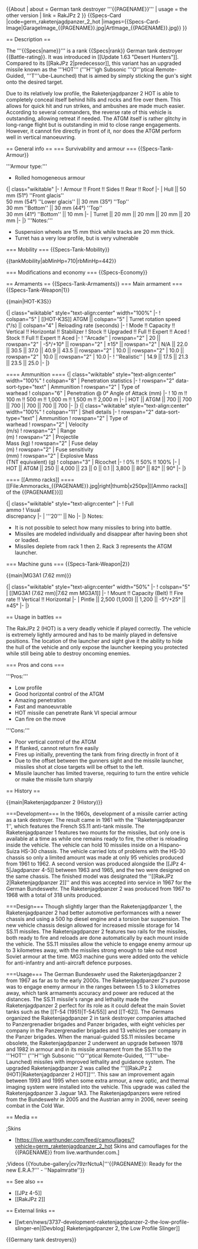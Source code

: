 {{About
| about = German tank destroyer '''{{PAGENAME}}'''
| usage = the other version
| link = RakJPz 2
}}
{{Specs-Card
|code=germ_raketenjagdpanzer_2_hot
|images={{Specs-Card-Image|GarageImage_{{PAGENAME}}.jpg|ArtImage_{{PAGENAME}}.jpg}}
}}

== Description ==
<!-- ''In the description, the first part should be about the history of the creation and combat usage of the vehicle, as well as its key features. In the second part, tell the reader about the ground vehicle in the game. Insert a screenshot of the vehicle, so that if the novice player does not remember the vehicle by name, he will immediately understand what kind of vehicle the article is talking about.'' -->
The '''{{Specs|name}}''' is a rank {{Specs|rank}} German tank destroyer {{Battle-rating}}. It was introduced in [[Update 1.63 "Desert Hunters"]]. Compared to its [[RakJPz 2|predecessor]], this variant has an upgraded missile known as the '''HOT''' ('''H'''igh Subsonic '''O'''ptical Remote-Guided, '''T'''ube-Launched) that is aimed by simply sticking the gun's sight onto the desired target.

Due to its relatively low profile, the Raketenjagdpanzer 2 HOT is able to completely conceal itself behind hills and rocks and fire over them. This allows for quick hit and run strikes, and ambushes are made much easier. According to several commanders, the reverse rate of this vehicle is outstanding, allowing retreat if needed. The ATGM itself is rather glitchy in long-range flight but is outstanding in mid to close range engagements. However, it cannot fire directly in front of it, nor does the ATGM perform well in vertical manoeuvring.

== General info ==
=== Survivability and armour ===
{{Specs-Tank-Armour}}
<!-- ''Describe armour protection. Note the most well protected and key weak areas. Appreciate the layout of modules as well as the number and location of crew members. Is the level of armour protection sufficient, is the placement of modules helpful for survival in combat? If necessary use a visual template to indicate the most secure and weak zones of the armour.'' -->
'''Armour type:'''

* Rolled homogeneous armour

{| class="wikitable"
|-
! Armour !! Front !! Sides !! Rear !! Roof
|-
| Hull || 50 mm (51°) ''Front glacis'' <br> 50 mm (54°) ''Lower glacis'' || 30 mm (35°) ''Top'' <br> 30 mm ''Bottom'' || 30 mm (44°) ''Top'' <br> 30 mm (41°) ''Bottom'' || 10 mm
|-
| Turret || 20 mm || 20 mm || 20 mm || 20 mm
|-
|}
'''Notes:'''

* Suspension wheels are 15 mm thick while tracks are 20 mm thick.
* Turret has a very low profile, but is very vulnerable

=== Mobility ===
{{Specs-Tank-Mobility}}
<!-- ''Write about the mobility of the ground vehicle. Estimate the specific power and manoeuvrability, as well as the maximum speed forwards and backwards.'' -->

{{tankMobility|abMinHp=710|rbMinHp=442}}

=== Modifications and economy ===
{{Specs-Economy}}

== Armaments ==
{{Specs-Tank-Armaments}}
=== Main armament ===
{{Specs-Tank-Weapon|1}}
<!-- ''Give the reader information about the characteristics of the main gun. Assess its effectiveness in a battle based on the reloading speed, ballistics and the power of shells. Do not forget about the flexibility of the fire, that is how quickly the cannon can be aimed at the target, open fire on it and aim at another enemy. Add a link to the main article on the gun: <code><nowiki>{{main|Name of the weapon}}</nowiki></code>. Describe in general terms the ammunition available for the main gun. Give advice on how to use them and how to fill the ammunition storage.'' -->
{{main|HOT-K3S}}

{| class="wikitable" style="text-align:center" width="100%"
|-
! colspan="5" | [[HOT-K3S]] ATGM || colspan="5" | Turret rotation speed (°/s) || colspan="4" | Reloading rate (seconds)
|-
! Mode !! Capacity !! Vertical !! Horizontal !! Stabilizer
! Stock !! Upgraded !! Full !! Expert !! Aced
! Stock !! Full !! Expert !! Aced
|-
! ''Arcade''
| rowspan="2" | 20 || rowspan="2" | -5°/+10° || rowspan="2" | ±15° || rowspan="2" | N/A || 22.0 || 30.5 || 37.0 || 40.9 || 43.5 || rowspan="2" | 10.0 || rowspan="2" | 10.0 || rowspan="2" | 10.0 || rowspan="2" | 10.0
|-
! ''Realistic''
| 14.9 || 17.5 || 21.3 || 23.5 || 25.0
|-
|}

==== Ammunition ====
{| class="wikitable" style="text-align:center" width="100%"
! colspan="8" | Penetration statistics
|-
! rowspan="2" data-sort-type="text" | Ammunition
! rowspan="2" | Type of<br>warhead
! colspan="6" | Penetration @ 0° Angle of Attack (mm)
|-
! 10 m !! 100 m !! 500 m !! 1,000 m !! 1,500 m !! 2,000 m
|-
| HOT || ATGM || 700 || 700 || 700 || 700 || 700 || 700
|-
|}
{| class="wikitable" style="text-align:center" width="100%"
! colspan="11" | Shell details
|-
! rowspan="2" data-sort-type="text" | Ammunition
! rowspan="2" | Type of<br>warhead
! rowspan="2" | Velocity<br>(m/s)
! rowspan="2" | Range<br>(m)
! rowspan="2" | Projectile<br>Mass (kg)
! rowspan="2" | Fuse delay<br>(m)
! rowspan="2" | Fuse sensitivity<br>(mm)
! rowspan="2" | Explosive Mass<br>(TNT equivalent) (g)
! colspan="3" | Ricochet
|-
! 0% !! 50% !! 100%
|-
| HOT || ATGM || 250 || 4,000 || 23 || 0 || 0.1 || 3,800 || 80° || 82° || 90°
|-
|}

==== [[Ammo racks]] ====
[[File:Ammoracks_{{PAGENAME}}.jpg|right|thumb|x250px|[[Ammo racks]] of the {{PAGENAME}}]]
<!-- '''Last updated: 1.101.0.71''' -->
{| class="wikitable" style="text-align:center"
|-
! Full<br>ammo
! Visual<br>discrepancy
|-
| '''20''' || No
|-
|}
Notes:

* It is not possible to select how many missiles to bring into battle.
* Missiles are modeled individually and disappear after having been shot or loaded.
* Missiles deplete from rack 1 then 2. Rack 3 represents the ATGM launcher.

=== Machine guns ===
{{Specs-Tank-Weapon|2}}
<!-- ''Offensive and anti-aircraft machine guns not only allow you to fight some aircraft but also are effective against lightly armoured vehicles. Evaluate machine guns and give recommendations on its use.'' -->
{{main|MG3A1 (7.62 mm)}}

{| class="wikitable" style="text-align:center" width="50%"
|-
! colspan="5" | [[MG3A1 (7.62 mm)|7.62 mm MG3A1]]
|-
! Mount !! Capacity (Belt) !! Fire rate !! Vertical !! Horizontal
|-
| Pintle || 2,500 (1,000) || 1,200 || -5°/+25° || ±45°
|-
|}

== Usage in battles ==
<!-- ''Describe the tactics of playing in the vehicle, the features of using vehicles in the team and advice on tactics. Refrain from creating a "guide" - do not impose a single point of view but instead give the reader food for thought. Describe the most dangerous enemies and give recommendations on fighting them. If necessary, note the specifics of the game in different modes (AB, RB, SB).'' -->
The RakJPz 2 (HOT) is a very deadly vehicle if played correctly. The vehicle is extremely lightly armoured and has to be mainly played in defensive positions. The location of the launcher and sight give it the ability to hide the hull of the vehicle and only expose the launcher keeping you protected while still being able to destroy oncoming enemies.

=== Pros and cons ===
<!-- ''Summarise and briefly evaluate the vehicle in terms of its characteristics and combat effectiveness. Mark its pros and cons in a bulleted list. Try not to use more than 6 points for each of the characteristics. Avoid using categorical definitions such as "bad", "good" and the like - use substitutions with softer forms such as "inadequate" and "effective".'' -->

'''Pros:'''

* Low profile
* Good horizontal control of the ATGM
* Amazing penetration
* Fast and manoeuvrable
* HOT missile can penetrate Rank VI special armour
* Can fire on the move

'''Cons:'''

* Poor vertical control of the ATGM
* If flanked, cannot return fire easily
* Fires up initially, preventing the tank from firing directly in front of it
* Due to the offset between the gunners sight and the missile launcher, missiles shot at close targets will be offset to the left.
* Missile launcher has limited traverse, requiring to turn the entire vehicle or make the missile turn sharply

== History ==
<!-- ''Describe the history of the creation and combat usage of the vehicle in more detail than in the introduction. If the historical reference turns out to be too long, take it to a separate article, taking a link to the article about the vehicle and adding a block "/History" (example: <nowiki>https://wiki.warthunder.com/(Vehicle-name)/History</nowiki>) and add a link to it here using the <code>main</code> template. Be sure to reference text and sources by using <code><nowiki><ref></ref></nowiki></code>, as well as adding them at the end of the article with <code><nowiki><references /></nowiki></code>. This section may also include the vehicle's dev blog entry (if applicable) and the in-game encyclopedia description (under <code><nowiki>=== In-game description ===</nowiki></code>, also if applicable).'' -->
{{main|Raketenjagdpanzer 2 (History)}}

===Development===
In the 1960s, development of a missile carrier acting as a tank destroyer. The result came in 1961 with the ''Raketenjagdpanzer 1'', which features the French SS.11 anti-tank missile. The Raketenjagdpanzer 1 features two mounts for the missiles, but only one is available at a time as while one remains ready to fire, the other is reloading inside the vehicle. The vehicle can hold 10 missiles inside on a Hispano-Suiza HS-30 chassis. The vehicle carried lots of problems with the HS-30 chassis so only a limited amount was made at only 95 vehicles produced from 1961 to 1962. A second version was produced alongside the [[JPz 4-5|Jagdpanzer 4-5]] between 1963 and 1965, and the two were designed on the same chassis. The finished model was designated the ''[[RakJPz 2|Raketenjagdpanzer 2]]'' and this was accepted into service in 1967 for the German Bundeswehr. The Raketenjagdpanzer 2 was produced from 1967 to 1968 with a total of 318 units produced.

===Design===
Though slightly larger than the Raketenjagdpanzer 1, the Raketenjagdpanzer 2 had better automotive performances with a newer chassis and using a 500 hp diesel engine and a torsion bar suspension. The new vehicle chassis design allowed for increased missile storage for 14 SS.11 missiles. The Raketenjagdpanzer 2 features two rails for the missiles, both ready to fire and reloads are done automatically by each mount inside the vehicle. The SS.11 missiles allow the vehicle to engage enemy armour up to 3 kilometres away, with the missiles strong enough to take out most Soviet armour at the time. MG3 machine guns were added onto the vehicle for anti-infantry and anti-aircraft defence purposes.

===Usage===
The German Bundeswehr used the Raketenjagdpanzer 2 from 1967 as far as to the early 2000s. The Raketenjagdpanzer 2's purpose was to engage enemy armour in the ranges between 1.5 to 3 kilometres away, which tank armaments accuracy and power are reduced at the distances. The SS.11 missile's range and lethality made the Raketenjagdpanzer 2 perfect for its role as it could defeat the main Soviet tanks such as the [[T-54 (1951)|T-54/55]] and [[T-62]]. The Germans organized the Raketenjagdpanzer 2 in tank destroyer companies attached to Panzergrenadier brigades and Panzer brigades, with eight vehicles per company in the Panzergrenadier brigades and 13 vehicles per company in the Panzer brigades. When the manual-guided SS.11 missiles became obsolete, the Raketenjagdpanzer 2 underwent an upgrade between 1978 and 1982 in armour and in its missile armament from the SS.11 to the '''HOT''' ('''H'''igh Subsonic '''O'''ptical Remote-Guided, '''T'''ube-Launched) missiles with improved lethality and guidance system. The upgraded Raketenjagdpanzer 2 was called the '''[[RakJPz 2 (HOT)|Raketenjagdpanzer 2 HOT]]'''. This saw an improvement again between 1993 and 1995 when some extra armour, a new optic, and thermal imaging system were installed into the vehicle. This upgrade was called the Raketenjagdpanzer 3 Jaguar 1A3. The Raketenjagdpanzers were retired from the Bundeswehr in 2005 and the Austrian army in 2006, never seeing combat in the Cold War.

== Media ==
<!-- ''Excellent additions to the article would be video guides, screenshots from the game, and photos.'' -->

;Skins

* [https://live.warthunder.com/feed/camouflages/?vehicle=germ_raketenjagdpanzer_2_hot Skins and camouflages for the {{PAGENAME}} from live.warthunder.com.]

;Videos
{{Youtube-gallery|cv79zrNctuA|'''{{PAGENAME}}: Ready for the new E.R.A.?''' - ''Napalmratte''}}

== See also ==
<!-- ''Links to the articles on the War Thunder Wiki that you think will be useful for the reader, for example:''
* ''reference to the series of the vehicles;''
* ''links to approximate analogues of other nations and research trees.'' -->

* [[JPz 4-5]]
* [[RakJPz 2]]

== External links ==
<!-- ''Paste links to sources and external resources, such as:''
* ''topic on the official game forum;''
* ''other literature.'' -->

* [[wt:en/news/3737-development-raketenjagdpanzer-2-the-low-profile-slinger-en|[Devblog] Raketenjagdpanzer 2, the Low Profile Slinger]]

{{Germany tank destroyers}}